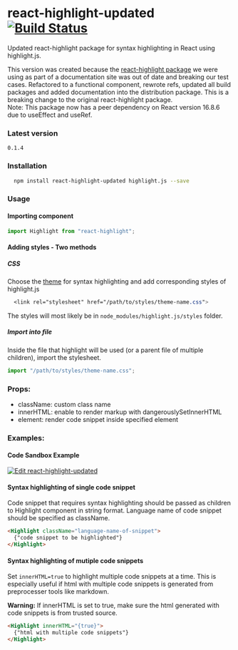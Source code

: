 # react-highlight-updated [![Build Status](https://travis-ci.org/vannya/react-highlight-updated.svg?branch=master)](https://travis-ci.org/vannya/react-highlight-updated)

Updated react-highlight package for syntax highlighting in React using highlight.js.  

This version was created because the [react-highlight package](https://github.com/akiran/react-highlight/) we were using as part of a documentation site was out of date and breaking our test cases. Refactored to a functional component, rewrote refs, updated all build packages and added documentation into the distribution package. This is a breaking change to the original react-highlight package.  
Note: This package now has a peer dependency on React version 16.8.6 due to useEffect and useRef.  

### Latest version

`0.1.4`

### Installation

```bash
  npm install react-highlight-updated highlight.js --save
```

### Usage

#### Importing component

```js
import Highlight from "react-highlight";
```

#### Adding styles - Two methods

##### **CSS**

Choose the [theme](https://highlightjs.org/static/demo/) for syntax highlighting and add corresponding styles of highlight.js

```css
  <link rel="stylesheet" href="/path/to/styles/theme-name.css">
```

The styles will most likely be in `node_modules/highlight.js/styles` folder.

##### **Import into file**

Inside the file that highlight will be used (or a parent file of multiple children), import the stylesheet.

```js
import "/path/to/styles/theme-name.css";
```

### Props:

- className: custom class name
- innerHTML: enable to render markup with dangerouslySetInnerHTML
- element: render code snippet inside specified element

### Examples:

#### Code Sandbox Example

[![Edit react-highlight-updated](https://codesandbox.io/static/img/play-codesandbox.svg)](https://codesandbox.io/s/laughing-swanson-euuss?fontsize=14)

#### Syntax highlighting of single code snippet

Code snippet that requires syntax highlighting should be passed as children to Highlight component in string format. Language name of code snippet should be specified as className.

```html
<Highlight className="language-name-of-snippet">
  {"code snippet to be highlighted"}
</Highlight>
```

#### Syntax highlighting of mutiple code snippets

Set `innerHTML=true` to highlight multiple code snippets at a time.
This is especially useful if html with multiple code snippets is generated from preprocesser tools like markdown.

**Warning:** If innerHTML is set to true, make sure the html generated with code snippets is from trusted source.

```html
<Highlight innerHTML="{true}">
  {"html with multiple code snippets"}
</Highlight>
```
